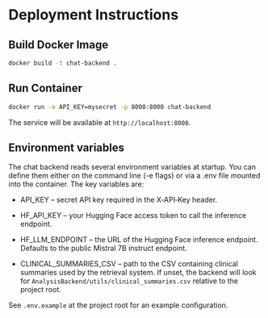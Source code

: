 # Deployment Instructions

## Build Docker Image

```bash
docker build -t chat-backend .
```

## Run Container

```bash
docker run -e API_KEY=mysecret -p 8000:8000 chat-backend
```

The service will be available at `http://localhost:8000`.

## Environment variables
The chat backend reads several environment variables at startup. You can
define them either on the command line (-e flags) or via a .env file
mounted into the container. The key variables are:

- API_KEY – secret API key required in the X‑API‑Key header.

- HF_API_KEY – your Hugging Face access token to call the inference endpoint.

- HF_LLM_ENDPOINT – the URL of the Hugging Face inference endpoint.
Defaults to the public Mistral 7B instruct endpoint.

- CLINICAL_SUMMARIES_CSV – path to the CSV containing clinical summaries used by the retrieval system. If unset, the backend will look for ```AnalysisBackend/utils/clinical_summaries.csv``` relative to the project root.

See ```.env.example``` at the project root for an example configuration.